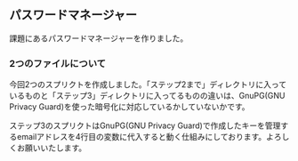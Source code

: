 <h2>パスワードマネージャー</h2>
<p></p>課題にあるパスワードマネージャーを作りました。</p>
<h3>2つのファイルについて</h3>
<p></p>今回2つのスプリクトを作成しました。「ステップ2まで」ディレクトリに入っているものと「ステップ3」ディレクトリに入ってるものの違いは、GnuPG(GNU Privacy Guard)を使った暗号化に対応しているかしていないかです。</P>
<p>ステップ3のスプリクトはGnuPG(GNU Privacy Guard)で作成したキーを管理するemailアドレスを4行目の変数に代入すると動く仕組みにしております。よろしくお願いいたします。</p>
